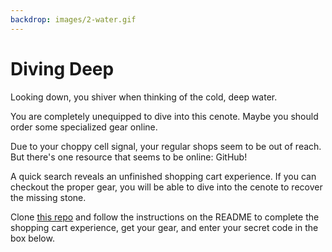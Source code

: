 ```yaml
---
backdrop: images/2-water.gif
---
```


# Diving Deep

Looking down, you shiver when thinking of the cold, deep water.

You are completely unequipped to dive into this cenote. Maybe you should order some specialized gear online.

Due to your choppy cell signal, your regular shops seem to be out of reach. But there's one resource that seems to be online: GitHub!

A quick search reveals an unfinished shopping cart experience. If you can checkout the proper gear, you will be able to dive into the cenote to recover the missing stone.

Clone [this repo](https://github.com/MicrosoftDocs/Azure-Maya-Mystery-Challenge-2) and follow the instructions on the README to complete the shopping cart experience, get your gear, and enter your secret code in the box below.

<Challenge2/>

